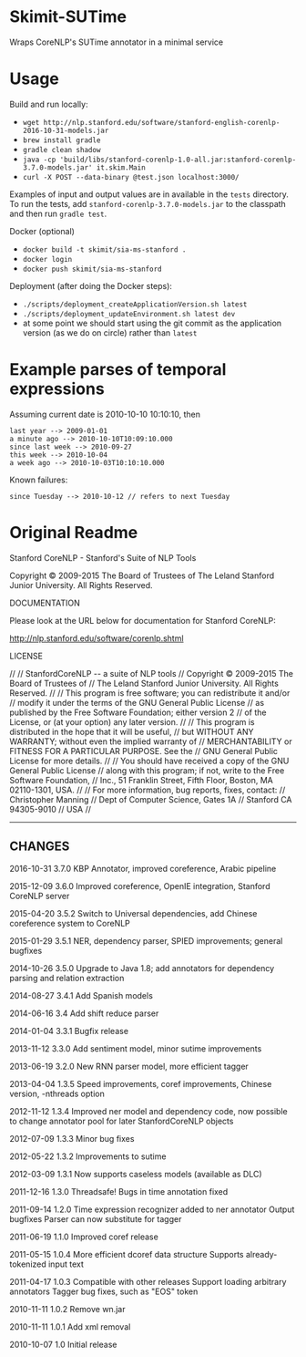 # Skimit-SUTime

Wraps CoreNLP's SUTime annotator in a minimal service

# Usage

Build and run locally:
 
 - `wget http://nlp.stanford.edu/software/stanford-english-corenlp-2016-10-31-models.jar`
 - `brew install gradle`
 - `gradle clean shadow`
 - `java -cp 'build/libs/stanford-corenlp-1.0-all.jar:stanford-corenlp-3.7.0-models.jar' it.skim.Main`
 - `curl -X POST --data-binary @test.json localhost:3000/`

Examples of input and output values are in available in the `tests` directory. To run the tests, add `stanford-corenlp-3.7.0-models.jar` to the classpath and then run `gradle test`.

Docker (optional)

 - `docker build -t skimit/sia-ms-stanford .`
 - `docker login` 
 - `docker push skimit/sia-ms-stanford`

 Deployment (after doing the Docker steps):

  - `./scripts/deployment_createApplicationVersion.sh latest`
  - `./scripts/deployment_updateEnvironment.sh latest dev`
  - at some point we should start using the git commit as the application version (as we do on circle) rather than `latest`

# Example parses of temporal expressions
Assuming current date is 2010-10-10 10:10:10, then

```
last year --> 2009-01-01
a minute ago --> 2010-10-10T10:09:10.000
since last week --> 2010-09-27
this week --> 2010-10-04
a week ago --> 2010-10-03T10:10:10.000
```

Known failures:
```
since Tuesday --> 2010-10-12 // refers to next Tuesday
```

# Original Readme
Stanford CoreNLP - Stanford's Suite of NLP Tools


Copyright © 2009-2015 The Board of Trustees of
The Leland Stanford Junior University. All Rights Reserved.

DOCUMENTATION

Please look at the URL below for documentation for Stanford CoreNLP:

  http://nlp.stanford.edu/software/corenlp.shtml

LICENSE

//
// StanfordCoreNLP -- a suite of NLP tools
// Copyright © 2009-2015 The Board of Trustees of
// The Leland Stanford Junior University. All Rights Reserved.
//
// This program is free software; you can redistribute it and/or
// modify it under the terms of the GNU General Public License
// as published by the Free Software Foundation; either version 2
// of the License, or (at your option) any later version.
//
// This program is distributed in the hope that it will be useful,
// but WITHOUT ANY WARRANTY; without even the implied warranty of
// MERCHANTABILITY or FITNESS FOR A PARTICULAR PURPOSE.  See the
// GNU General Public License for more details.
//
// You should have received a copy of the GNU General Public License
// along with this program; if not, write to the Free Software Foundation,
// Inc., 51 Franklin Street, Fifth Floor, Boston, MA  02110-1301, USA.
//
// For more information, bug reports, fixes, contact:
//    Christopher Manning
//    Dept of Computer Science, Gates 1A
//    Stanford CA 94305-9010
//    USA
//

---------------------------------
CHANGES
---------------------------------

2016-10-31    3.7.0     KBP Annotator, improved coreference, Arabic 
                        pipeline 

2015-12-09    3.6.0     Improved coreference, OpenIE integration, 
                        Stanford CoreNLP server 

2015-04-20    3.5.2     Switch to Universal dependencies, add Chinese 
                        coreference system to CoreNLP 

2015-01-29    3.5.1     NER, dependency parser, SPIED improvements; 
                        general bugfixes 

2014-10-26    3.5.0     Upgrade to Java 1.8; add annotators for 
                        dependency parsing and relation extraction 

2014-08-27    3.4.1     Add Spanish models 

2014-06-16      3.4     Add shift reduce parser 

2014-01-04    3.3.1     Bugfix release

2013-11-12    3.3.0     Add sentiment model, minor sutime improvements

2013-06-19    3.2.0     New RNN parser model, more efficient tagger

2013-04-04    1.3.5     Speed improvements, coref improvements,
                        Chinese version, -nthreads option

2012-11-12    1.3.4     Improved ner model and dependency code,
                        now possible to change annotator pool for
                        later StanfordCoreNLP objects

2012-07-09    1.3.3     Minor bug fixes

2012-05-22    1.3.2     Improvements to sutime

2012-03-09    1.3.1     Now supports caseless models (available as DLC)

2011-12-16    1.3.0     Threadsafe!
                        Bugs in time annotation fixed

2011-09-14    1.2.0     Time expression recognizer added to ner annotator
                        Output bugfixes
                        Parser can now substitute for tagger

2011-06-19    1.1.0     Improved coref release

2011-05-15    1.0.4     More efficient dcoref data structure
                        Supports already-tokenized input text

2011-04-17    1.0.3     Compatible with other releases
                        Support loading arbitrary annotators
                        Tagger bug fixes, such as "EOS" token

2010-11-11    1.0.2     Remove wn.jar

2010-11-11    1.0.1     Add xml removal

2010-10-07      1.0     Initial release

